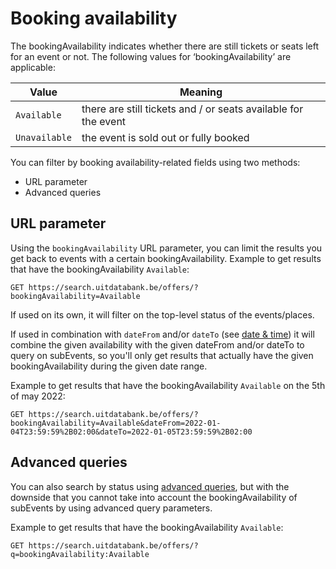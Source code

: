 ---
---

# Booking availability

The bookingAvailability indicates whether there are still tickets or seats left for an event or not. The following values for ‘bookingAvailability’ are applicable:

| Value | Meaning |
|--|--|
| `Available` | there are still tickets and / or seats available for the event | 
| `Unavailable` | the event is sold out or fully booked | 

You can filter by booking availability-related fields using two methods:
* URL parameter
* Advanced queries

## URL parameter

Using the `bookingAvailability` URL parameter, you can limit the results you get back to events with a certain bookingAvailability.
Example to get results that have the bookingAvailability `Available`:

```
GET https://search.uitdatabank.be/offers/?bookingAvailability=Available
```

If used on its own, it will filter on the top-level status of the events/places.

If used in combination with `dateFrom` and/or `dateTo` (see [date & time](https://documentatie.uitdatabank.be/content/search_api_3/latest/searching/offers/date.html)) it will combine the given availability with the given dateFrom and/or dateTo to query on subEvents, so you'll only get results that actually have the given bookingAvailability during the given date range.

Example to get results that have the bookingAvailability `Available` on the 5th of may 2022:

```
GET https://search.uitdatabank.be/offers/?bookingAvailability=Available&dateFrom=2022-01-04T23:59:59%2B02:00&dateTo=2022-01-05T23:59:59%2B02:00
```


## Advanced queries

You can also search by status using [advanced queries](https://documentatie.uitdatabank.be/content/search_api_3/latest/reference/advanced-queries.md), but with the downside that you cannot take into account the bookingAvailability of subEvents by using advanced query parameters.

Example to get results that have the bookingAvailability `Available`:

```
GET https://search.uitdatabank.be/offers/?q=bookingAvailability:Available
```


